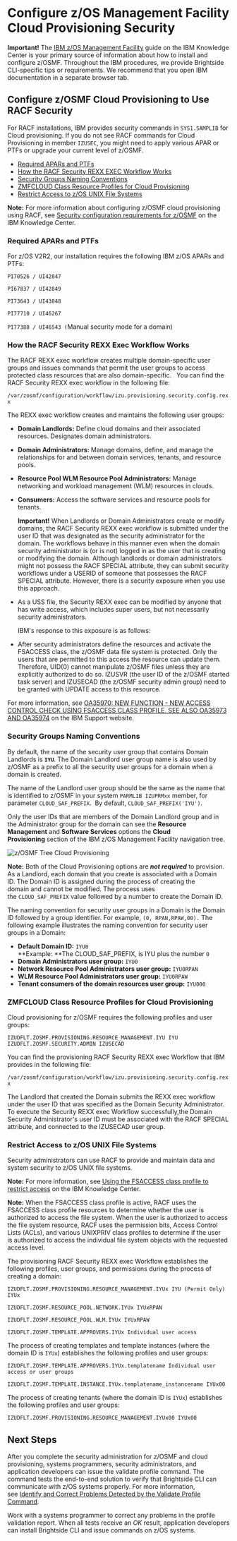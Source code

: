 # Configure z/OS Management Facility Cloud Provisioning Security

**Important!** The [IBM z/OS Management
Facility](https://www.ibm.com/support/knowledgecenter/en/SSLTBW_2.2.0/com.ibm.zos.v2r2.izu/izu.htm)
guide on the IBM Knowledge Center is your primary source of information
about how to install and configure z/OSMF. Throughout the IBM
procedures, we provide Brightside CLI-specific tips or requirements. We recommend that you open IBM documentation in a separate
browser tab.

## Configure z/OSMF Cloud Provisioning to Use RACF Security

For RACF installations, IBM provides security commands in `SYS1.SAMPLIB` for Cloud provisioning. If you do not see RACF commands for Cloud Provisioning in member `IZUSEC`, you might need to apply various APAR or PTFs or upgrade your current level of z/OSMF.

  - [Required APARs and PTFs](#required-apars-and-ptfs)
  - [How the RACF Security REXX EXEC Workflow Works](#how-the-racf-security-rexx-exec-workflow-works)
  - [Security Groups Naming Conventions](#security-groups-naming-conventions)
  - [ZMFCLOUD Class Resource Profiles for Cloud Provisioning](#zmfcloud-class-resource-profiles-for-cloud-provisioning)
  - [Restrict Access to z/OS UNIX File Systems](#restrict-access-to-zos-unix-file-systems)

**Note:** For more information about configuring z/OSMF cloud
provisioning using RACF, see [Security configuration requirements for
z/OSMF](https://www.ibm.com/support/knowledgecenter/en/SSLTBW_2.2.0/com.ibm.zos.v2r2.izua300/izuconfig_SecurityStructuresForZosmf.htm)
on the IBM Knowledge Center.

### Required APARs and PTFs

For z/OS V2R2, our installation requires the following IBM z/OS APARs
and PTFs:

`PI70526 / UI42847`

`PI67837 / UI42849`

`PI73643 / UI43848`

`PI77710 / UI46267`

`PI77388 / UI46543 (`Manual security mode for a domain)

### How the RACF Security REXX Exec Workflow Works

The RACF REXX exec workflow creates multiple domain-specific user groups and issues commands that permit the user groups to access protected class resources that are also domain-specific.
 
You can find the RACF Security REXX exec workflow in the following file:

```/var/zosmf/configuration/workflow/izu.provisioning.security.config.rexx```

The REXX exec workflow creates and maintains the following user groups:

  - **Domain Landlords:** Define cloud domains and their associated resources. Designates domain administrators.
  - **Domain Administrators:** Manage domains, define, and manage the relationships for and between domain services, tenants, and resource pools.
  - **Resource Pool WLM Resource Pool Administrators:** Manage networking and workload management (WLM) resources in clouds.
  - **Consumers:** Access the software services and resource pools for
tenants.

    **Important!** When Landlords or Domain Administrators create or modify domains, the RACF Security REXX exec workflow is submitted under the user ID that was designated as the security administrator for the domain. The workflows behave in this manner even when the domain security administrator is (or is not) logged in as the user that is creating or modifying the domain. Although landlords or domain administrators might not possess the RACF SPECIAL attribute, they can submit security workflows under a USERID of someone that possesses the RACF SPECIAL attribute. However, there is a security exposure when you use this approach.

  - As a USS file, the Security REXX exec can be modified by anyone that has write access, which includes super users, but not necessarily security administrators.

      IBM's response to this exposure is as follows:

  - After security administrators define the resources and activate the FSACCESS class, the z/OSMF data file system is protected. Only the users that are permitted to this access the resource can update them. Therefore, UID(0) cannot manipulate z/OSMF files unless they are explicitly authorized to do so. IZUSVR (the user ID of the z/OSMF started task server) and IZUSECAD (the z/OSMF security admin group) need to be granted with UPDATE access to this resource.

For more information, see [OA35970: NEW FUNCTION - NEW ACCESS CONTROL CHECK USING FSACCESS CLASS PROFILE. SEE ALSO OA35973 AND OA35974](http://www-01.ibm.com/support/docview.wss?uid=isg1OA35970) on the IBM Support website.

### Security Groups Naming Conventions

By default, the name of the security user group that contains Domain Landlords is **`IYU`**. The Domain Landlord user group name is also used by z/OSMF as a prefix to all the security user groups for a domain when a domain is created.

The name of the Landlord user group should be the same as the name that is identified to z/OSMF in your system `PARMLIB IZUPRMxx` member, for parameter `CLOUD_SAF_PREFIX`.  By default, `CLOUD_SAF_PREFIX('IYU')`.

Only the user IDs that are members of the Domain Landlord group and in the Administrator group for the domain can see the **Resource Management** and **Software Services** options the **Cloud
Provisioning** section of the IBM z/OS Management Facility navigation tree.

![z/OSMF Tree Cloud Provisioning](/images/zosmf/433363266.png "z/OSMF Tree Cloud Provisioning")

**Note:** Both of the Cloud Provisioning options are ***not required*** to provision. As a Landlord, each domain that you create is associated with a Domain ID. The Domain ID is assigned during the process of creating the domain and cannot be modified. The process uses the `CLOUD_SAF_PREFIX` value followed by a number to create the Domain ID.

The naming convention for security user groups in a Domain is the Domain ID followed by a group identifier. For example, `(0, RPAN,RPAW,00).` The following example illustrates the naming convention for security user groups in a Domain: 

  - **Default Domain ID:** `IYU0`  
    **Example: **The CLOUD\_SAF\_PREFIX, is IYU plus the number `0`
  - **Domain Administrators user group:** `IYU0`
  - **Network Resource Pool Administrators user group:** `IYU0RPAN`
  - **WLM Resource Pool Administrators user group:** `IYU0RPAW`
  - **Tenant consumers of the domain resources user group:** `IYU000`

### ZMFCLOUD Class Resource Profiles for Cloud Provisioning

Cloud provisioning for z/OSMF requires the following profiles and
user groups:

```IZUDFLT.ZOSMF.PROVISIONING.RESOURCE_MANAGEMENT.IYU IYU```
```IZUDFLT.ZOSMF.SECURITY.ADMIN IZUSECAD```

You can find the provisioning RACF Security REXX exec Workflow that IBM provides in the following file:

```/var/zosmf/configuration/workflow/izu.provisioning.security.config.rexx```

The Landlord that created the Domain submits the REXX exec workflow under the user ID that was specified as the Domain Security Administrator. To execute the Security REXX exec Workflow successfully,the Domain Security Administrator's user ID must be associated with the RACF SPECIAL attribute, and connected to the IZUSECAD user group.

### Restrict Access to z/OS UNIX File Systems

Security administrators can use RACF to provide and maintain data and system security to z/OS UNIX file
systems.

**Note:** For more information, see [Using the FSACCESS class profile to restrict access](https://www.ibm.com/support/knowledgecenter/en/SSLTBW_2.2.0/com.ibm.zos.v2r2.bpxb200/fsastepp.htm) on the IBM Knowledge Center.

**Note:** When the FSACCESS class profile is active, RACF uses the FSACCESS class profile resources to determine whether the user is authorized to access the file system. When the user is authorized to access the file system resource, RACF uses the permission bits, Access Control Lists (ACLs), and various UNIXPRIV class profiles to determine if the user is authorized to access the individual file system objects with the requested access level.

The provisioning RACF Security REXX exec Workflow establishes the following profiles, user groups, and permissions during the process of creating a domain: 

```IZUDFLT.ZOSMF.PROVISIONING.RESOURCE_MANAGEMENT.IYUx IYU (Permit Only) IYUx```

```IZUDFLT.ZOSMF.RESOURCE_POOL.NETWORK.IYUx IYUxRPAN```

```IZUDFLT.ZOSMF.RESOURCE_POOL.WLM.IYUx IYUxRPAW```

```IZUDFLT.ZOSMF.TEMPLATE.APPROVERS.IYUx Individual user access```

The process of creating templates and template instances (where the domain ID is `IYUx`) establishes the following profiles and user groups:

```IZUDFLT.ZOSMF.TEMPLATE.APPROVERS.IYUx.templatename Individual user access or user groups```

```IZUDFLT.ZOSMF.TEMPLATE.INSTANCE.IYUx.templatename_instancename IYUx00```

The process of creating tenants (where the domain ID is `IYUx`) establishes the following profiles and user groups: 

```IZUDFLT.ZOSMF.PROVISIONING.RESOURCE_MANAGEMENT.IYUx00 IYUx00```

## Next Steps

After you complete the security administration for z/OSMF and cloud provisioning, systems programmers, security administrators, and application developers can issue the validate profile command. The command tests the end-to-end solution to verify that Brightside CLI can communicate with z/OS systems properly. For more information, see [Identify and Correct Problems Detected by the Validate Profile Command](cli-validateInstallationcorrectproblems.md). 

Work with a systems programmer to correct any problems in the profile validation report. When all tests receive an *OK* result, application developers can install Brightside CLI and issue commands on z/OS systems.